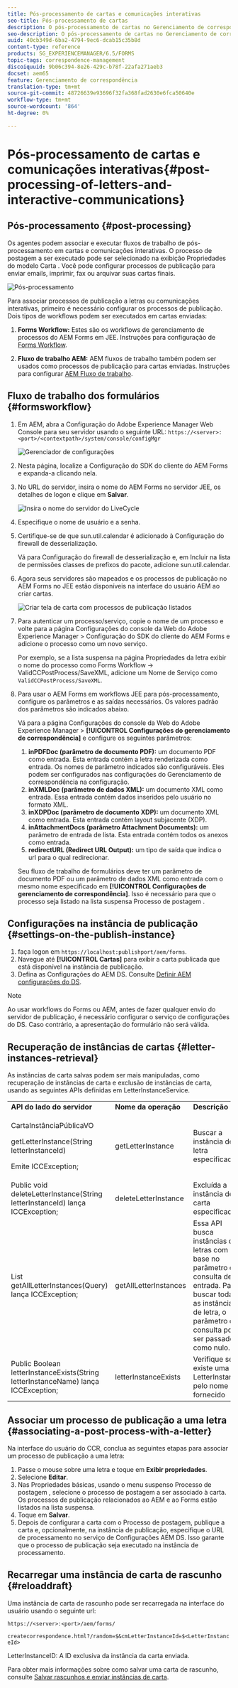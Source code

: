 ```yaml
---
title: Pós-processamento de cartas e comunicações interativas
seo-title: Pós-processamento de cartas
description: O pós-processamento de cartas no Gerenciamento de correspondência permite criar processos de postagem do AEM e Forms, como impressão e email, e integrá-los às suas cartas.
seo-description: O pós-processamento de cartas no Gerenciamento de correspondência permite criar processos de postagem do AEM e Forms, como impressão e email, e integrá-los às suas cartas.
uuid: 40cb349d-6ba2-4794-9ec6-dcab15c35b8d
content-type: reference
products: SG_EXPERIENCEMANAGER/6.5/FORMS
topic-tags: correspondence-management
discoiquuid: 9b06c394-8e26-429c-b78f-22afa271aeb3
docset: aem65
feature: Gerenciamento de correspondência
translation-type: tm+mt
source-git-commit: 48726639e93696f32fa368fad2630e6fca50640e
workflow-type: tm+mt
source-wordcount: '864'
ht-degree: 0%

---
```



# Pós-processamento de cartas e comunicações interativas{#post-processing-of-letters-and-interactive-communications}

## Pós-processamento {#post-processing}

Os agentes podem associar e executar fluxos de trabalho de pós-processamento em cartas e comunicações interativas. O processo de postagem a ser executado pode ser selecionado na exibição Propriedades do modelo Carta . Você pode configurar processos de publicação para enviar emails, imprimir, fax ou arquivar suas cartas finais.

![Pós-processamento](assets/ppoverview.png)

Para associar processos de publicação a letras ou comunicações interativas, primeiro é necessário configurar os processos de publicação. Dois tipos de workflows podem ser executados em cartas enviadas:

1. **Forms Workflow:** Estes são os workflows de gerenciamento de processos do AEM Forms em JEE. Instruções para configuração de [Forms Workflow](#formsworkflow).

1. **Fluxo de trabalho AEM:** AEM fluxos de trabalho também podem ser usados como processos de publicação para cartas enviadas. Instruções para configurar [AEM Fluxo de trabalho](../../forms/using/aem-forms-workflow.md).

## Fluxo de trabalho dos formulários {#formsworkflow}

1. Em AEM, abra a Configuração do Adobe Experience Manager Web Console para seu servidor usando o seguinte URL: `https://<server>:<port>/<contextpath>/system/console/configMgr`

   ![Gerenciador de configurações](assets/2configmanager-1.png)

1. Nesta página, localize a Configuração do SDK do cliente do AEM Forms e expanda-a clicando nela.
1. No URL do servidor, insira o nome do AEM Forms no servidor JEE, os detalhes de logon e clique em **Salvar**.

   ![Insira o nome do servidor do LiveCycle](assets/1cofigmanager.png)

1. Especifique o nome de usuário e a senha.
1. Certifique-se de que sun.util.calendar é adicionado à Configuração do firewall de desserialização.

   Vá para Configuração do firewall de desserialização e, em Incluir na lista de permissões classes de prefixos do pacote, adicione sun.util.calendar.

1. Agora seus servidores são mapeados e os processos de publicação no AEM Forms no JEE estão disponíveis na interface do usuário AEM ao criar cartas.

   ![Criar tela de carta com processos de publicação listados](assets/0configmanager.png)

1. Para autenticar um processo/serviço, copie o nome de um processo e volte para a página Configurações do console da Web do Adobe Experience Manager > Configuração do SDK do cliente do AEM Forms e adicione o processo como um novo serviço.

   Por exemplo, se a lista suspensa na página Propriedades da letra exibir o nome do processo como Forms Workflow -> ValidCCPostProcess/SaveXML, adicione um Nome de Serviço como `ValidCCPostProcess/SaveXML`.

1. Para usar o AEM Forms em workflows JEE para pós-processamento, configure os parâmetros e as saídas necessários. Os valores padrão dos parâmetros são indicados abaixo.

   Vá para a página Configurações do console da Web do Adobe Experience Manager > **[!UICONTROL Configurações do gerenciamento de correspondência]** e configure os seguintes parâmetros:

   1. **inPDFDoc (parâmetro de documento PDF):** um documento PDF como entrada. Esta entrada contém a letra renderizada como entrada. Os nomes de parâmetro indicados são configuráveis. Eles podem ser configurados nas configurações do Gerenciamento de correspondência na configuração.
   1. **inXMLDoc (parâmetro de dados XML):** um documento XML como entrada. Essa entrada contém dados inseridos pelo usuário no formato XML.
   1. **inXDPDoc (parâmetro de documento XDP):** um documento XML como entrada. Esta entrada contém layout subjacente (XDP).
   1. **inAttachmentDocs (parâmetro Attachment Documents):** um parâmetro de entrada de lista. Esta entrada contém todos os anexos como entrada.
   1. **redirectURL (Redirect URL Output):** um tipo de saída que indica o url para o qual redirecionar.

   Seu fluxo de trabalho de formulários deve ter um parâmetro de documento PDF ou um parâmetro de dados XML como entrada com o mesmo nome especificado em **[!UICONTROL Configurações de gerenciamento de correspondência]**. Isso é necessário para que o processo seja listado na lista suspensa Processo de postagem .

## Configurações na instância de publicação {#settings-on-the-publish-instance}

1. faça logon em `https://localhost:publishport/aem/forms`.
1. Navegue até **[!UICONTROL Cartas]** para exibir a carta publicada que está disponível na instância de publicação.
1. Defina as Configurações do AEM DS. Consulte [Definir AEM configurações do DS](../../forms/using/configuring-the-processing-server-url-.md).

>[!NOTE]
>
>Ao usar workflows do Forms ou AEM, antes de fazer qualquer envio do servidor de publicação, é necessário configurar o serviço de configurações do DS. Caso contrário, a apresentação do formulário não será válida.

## Recuperação de instâncias de cartas {#letter-instances-retrieval}

As instâncias de carta salvas podem ser mais manipuladas, como recuperação de instâncias de carta e exclusão de instâncias de carta, usando as seguintes APIs definidas em LetterInstanceService.

<table>
 <tbody>
  <tr>
   <td><strong>API do lado do servidor</strong></td>
   <td><strong>Nome da operação</strong></td>
   <td><strong>Descrição</strong></td>
  </tr>
  <tr>
   <td><p>CartaInstânciaPúblicaVO</p> <p>getLetterInstance(String letterInstanceId)</p> <p>Emite ICCException; </p> </td>
   <td>getLetterInstance</td>
   <td>Buscar a instância de letra especificada </td>
  </tr>
  <tr>
   <td>Public void deleteLetterInstance(String letterInstanceId) lança ICCException; </td>
   <td>deleteLetterInstance </td>
   <td>Excluída a instância de carta especificada </td>
  </tr>
  <tr>
   <td>List getAllLetterInstances(Query) lança ICCException; </td>
   <td>getAllLetterInstances </td>
   <td>Essa API busca instâncias de letras com base no parâmetro de consulta de entrada. Para buscar todas as instâncias de letra, o parâmetro de consulta pode ser passado como nulo.<br /> </td>
  </tr>
  <tr>
   <td>Public Boolean letterInstanceExists(String letterInstanceName) lança ICCException; </td>
   <td>letterInstanceExists </td>
   <td>Verifique se existe uma LetterInstance pelo nome fornecido </td>
  </tr>
 </tbody>
</table>

## Associar um processo de publicação a uma letra {#associating-a-post-process-with-a-letter}

Na interface do usuário do CCR, conclua as seguintes etapas para associar um processo de publicação a uma letra:

1. Passe o mouse sobre uma letra e toque em **Exibir propriedades**.
1. Selecione **Editar**.
1. Nas Propriedades básicas, usando o menu suspenso Processo de postagem , selecione o processo de postagem a ser associado à carta. Os processos de publicação relacionados ao AEM e ao Forms estão listados na lista suspensa.
1. Toque em **Salvar**.
1. Depois de configurar a carta com o Processo de postagem, publique a carta e, opcionalmente, na instância de publicação, especifique o URL de processamento no serviço de Configurações AEM DS. Isso garante que o processo de publicação seja executado na instância de processamento.

## Recarregar uma instância de carta de rascunho  {#reloaddraft}

Uma instância de carta de rascunho pode ser recarregada na interface do usuário usando o seguinte url:

`https://<server>:<port>/aem/forms/`

`createcorrespondence.html?/random=$&cmLetterInstanceId=$<LetterInstanceId>`

LetterInstanceID: A ID exclusiva da instância da carta enviada.

Para obter mais informações sobre como salvar uma carta de rascunho, consulte [Salvar rascunhos e enviar instâncias de carta](../../forms/using/create-correspondence.md#savingdrafts).
